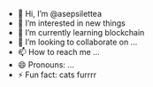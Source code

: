 - 👋 Hi, I’m @asepsilettea
- 👀 I’m interested in new things
- 🌱 I’m currently learning blockchain
- 💞️ I’m looking to collaborate on ...
- 📫 How to reach me ...
- 😄 Pronouns: ...
- ⚡ Fun fact: cats furrrr

<!---
asepsilettea/asepsilettea is a ✨ special ✨ repository because its `README.md` (this file) appears on your GitHub profile.
You can click the Preview link to take a look at your changes.
--->
